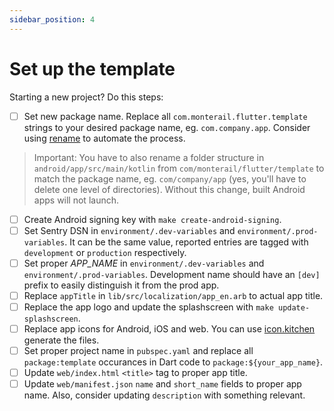 ```yaml
---
sidebar_position: 4
---
```


# Set up the template

Starting a new project? Do this steps:

- [ ] Set new package name. Replace all `com.monterail.flutter.template` strings to your desired package name, eg. `com.company.app`. Consider using [rename](https://pub.dev/packages/rename) to automate the process.

> Important: You have to also rename a folder structure in `android/app/src/main/kotlin` from `com/monterail/flutter/template` to match the package name, eg. `com/company/app` (yes, you'll have to delete one level of directories). Without this change, built Android apps will not launch.

- [ ] Create Android signing key with `make create-android-signing`.
- [ ] Set Sentry DSN in `environment/.dev-variables` and `environment/.prod-variables`. It can be the same value, reported entries are tagged with `development` or `production` respectively.
- [ ] Set proper *APP_NAME* in `environment/.dev-variables` and `environment/.prod-variables`. Development name should have an `[dev]` prefix to easily distinguish it from the prod app.
- [ ] Replace `appTitle` in `lib/src/localization/app_en.arb` to actual app title.
- [ ] Replace the app logo and update the splashscreen with `make update-splashscreen`.
- [ ] Replace app icons for Android, iOS and web. You can use [icon.kitchen](https://icon.kitchen) generate the files.
- [ ] Set proper project name in `pubspec.yaml` and replace all `package:template` occurances in Dart code to `package:${your_app_name}`.
- [ ] Update `web/index.html` `<title>` tag to proper app title.
- [ ] Update `web/manifest.json` `name` and `short_name` fields to proper app name. Also, consider updating `description` with something relevant.
